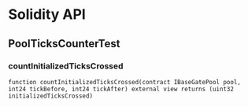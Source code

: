 # Solidity API

## PoolTicksCounterTest

### countInitializedTicksCrossed

```solidity
function countInitializedTicksCrossed(contract IBaseGatePool pool, int24 tickBefore, int24 tickAfter) external view returns (uint32 initializedTicksCrossed)
```
